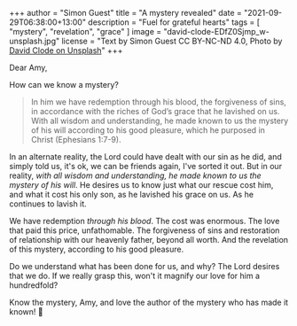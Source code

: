 +++
author = "Simon Guest"
title = "A mystery revealed"
date = "2021-09-29T06:38:00+13:00"
description = "Fuel for grateful hearts"
tags = [ "mystery", "revelation", "grace" ]
image = "david-clode-EDfZ0Sjmp_w-unsplash.jpg"
license = "Text by Simon Guest CC BY-NC-ND 4.0, Photo by [David Clode on Unsplash](https://unsplash.com/photos/EDfZ0Sjmp_w)"
+++

Dear Amy,

How can we know a mystery?

> In him we have redemption through his blood, the forgiveness of sins, in accordance with the riches of God’s grace that he lavished on us. With all wisdom and understanding, he made known to us the mystery of his will according to his good pleasure, which he purposed in Christ (Ephesians 1:7-9).

In an alternate reality, the Lord could have dealt with our sin as he did, and simply told us, it's ok, we can be friends again, I've sorted it out. But in our reality, _with all wisdom and understanding, he made known to us the mystery of his will_. He desires us to know just what our rescue cost him, and what it cost his only son, as he lavished his grace on us. As he continues to lavish it.

We have redemption _through his blood_. The cost was enormous. The love that paid this price, unfathomable. The forgiveness of sins and restoration of relationship with our heavenly father, beyond all worth. And the revelation of this mystery, according to his good pleasure.

Do we understand what has been done for us, and why? The Lord desires that we do. If we really grasp this, won't it magnify our love for him a hundredfold?

Know the mystery, Amy, and love the author of the mystery who has made it known! 🙏

